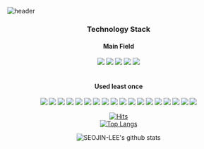 ![header](https://capsule-render.vercel.app/api?type=waving&text=Lee%20Seojin&color=0:dde5ff,20:e5ddff,50:ddeeff,80:cceecc,100:e5ffdd&height=250&fontSize=80&section=header&animation=twinkling&fontColor=ffb6c1&fontAlign=28&fontAlignY=44&stroke=FFFFFF&strokeWidth=1&desc=HYU%20CSE%2019&descAlign=60&descAlignY=52&descSize=23)

<div align=center>

 ### Technology Stack 
 
 #### Main Field <br> 
 <img src="https://img.shields.io/badge/java-007396?style=for-the-badge&logo=java&logoColor=white">
 <img src="https://img.shields.io/badge/android-3DDC84?style=for-the-badge&logo=android&logoColor=white">
 <img src="https://img.shields.io/badge/kotlin-7f52ff?style=for-the-badge&logo=kotlin&logoColor=white">
 <img src="https://img.shields.io/badge/NestJs-E0234E?style=for-the-badge&logo=nestjs&logoColor=white">
 <img src="https://img.shields.io/badge/mysql-4479A1?style=for-the-badge&logo=mysql&logoColor=white">
 <br>
 <br>

 #### Used least once <br>
 <img src="https://img.shields.io/badge/javascript-F7DF1E?style=for-the-badge&logo=javascript&logoColor=black">
 <img src="https://img.shields.io/badge/python-3776AB?style=for-the-badge&logo=python&logoColor=white">
 <img src="https://img.shields.io/badge/c++-00599C?style=for-the-badge&logo=c%2B%2B&logoColor=white">
 <img src="https://img.shields.io/badge/node.js-339933?style=for-the-badge&logo=Node.js&logoColor=white">
 <img src="https://img.shields.io/badge/express-000000?style=for-the-badge&logo=express&logoColor=white">
 <img src="https://img.shields.io/badge/django-092E20?style=for-the-badge&logo=django&logoColor=white">
 <img src="https://img.shields.io/badge/flask-000000?style=for-the-badge&logo=flask&logoColor=white">
 <img src="https://img.shields.io/badge/c-A8B9CC?style=for-the-badge&logo=c&logoColor=black">
 <img src="https://img.shields.io/badge/opengl-5586A4?style=for-the-badge&logo=opengl&logoColor=black">
 <img src="https://img.shields.io/badge/react-61DAFB?style=for-the-badge&logo=react&logoColor=black">
 <img src="https://img.shields.io/badge/mariaDB-003545?style=for-the-badge&logo=mariaDB&logoColor=white">
 <img src="https://img.shields.io/badge/csharp-239120?style=for-the-badge&logo=csharp&logoColor=white">
 <img src="https://img.shields.io/badge/html5-E34F26?style=for-the-badge&logo=html5&logoColor=white">
 <img src="https://img.shields.io/badge/css-1572B6?style=for-the-badge&logo=css3&logoColor=white">
 <img src="https://img.shields.io/badge/unity-FFFFFF?style=for-the-badge&logo=unity&logoColor=black">
 <img src="https://img.shields.io/badge/linux-FCC624?style=for-the-badge&logo=linux&logoColor=black">
 <img src="https://img.shields.io/badge/gradle-02303A?style=for-the-badge&logo=gradle&logoColor=white">
 <img src="https://img.shields.io/badge/ts-3178C6?style=for-the-badge&logo=typescript&logoColor=white">
 <br>
 
 [![Hits](https://hits.seeyoufarm.com/api/count/incr/badge.svg?url=https%3A%2F%2Fgithub.com%2FSEOJIN-LEE%2Fhit-counter&count_bg=%2379C83D&title_bg=%23555555&icon=&icon_color=%23E7E7E7&title=hits&edge_flat=false)](https://hits.seeyoufarm.com)
 <br>
 [![Top Langs](https://github-readme-stats.vercel.app/api/top-langs/?username=seojin-lee)](https://github.com/anuraghazra/github-readme-stats)

 ![SEOJIN-LEE's github stats](https://github-readme-stats.vercel.app/api?username=SEOJIN-LEE&show_icons=true)

</div>

<!--
**SEOJIN-LEE/SEOJIN-LEE** is a ✨ _special_ ✨ repository because its `README.md` (this file) appears on your GitHub profile.

Here are some ideas to get you started:

- 🔭 I’m currently working on ...
- 🌱 I’m currently learning ...
- 👯 I’m looking to collaborate on ...
- 🤔 I’m looking for help with ...
- 💬 Ask me about ...
- 📫 How to reach me: ...
- 😄 Pronouns: ...
- ⚡ Fun fact: ...
-->


